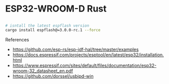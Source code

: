 # ESP32-WROOM-D Rust

## 
```bash
# isntall the latest espflash version
cargo install espflash@=3.0.0-rc.1 --force
```
References
- https://github.com/esp-rs/esp-idf-hal/tree/master/examples
- https://docs.espressif.com/projects/esptool/en/latest/esp32/installation.html
- https://www.espressif.com/sites/default/files/documentation/esp32-wroom-32_datasheet_en.pdf
- https://github.com/dorssel/usbipd-win
